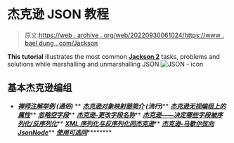 # 杰克逊 JSON 教程

> 原文:[https://web . archive . org/web/20220930061024/https://www . bael dung . com/Jackson](https://web.archive.org/web/20220930061024/https://www.baeldung.com/jackson)

**This tutorial** illustrates the most common [**Jackson 2**](https://web.archive.org/web/20220730121245/https://github.com/FasterXML/jackson) tasks, problems and solutions while marshalling and unmarshalling JSON.![JSON - icon](../Images/6ebccbb59e9e6219096b181f45f0eac5.png)

## 基本杰克逊编组

*   ***[禅师注解举例](/web/20220730121245/https://www.baeldung.com/jackson-annotations) **(通俗)*****
**   ***[杰克逊对象映射器简介](/web/20220730121245/https://www.baeldung.com/jackson-object-mapper-tutorial) **(流行)*******   ***[杰克逊无视编组上的属性](/web/20220730121245/https://www.baeldung.com/jackson-ignore-properties-on-serialization)*****   ***[忽略空字段](/web/20220730121245/https://www.baeldung.com/jackson-ignore-null-fields)*****   ***[杰克逊-更改字段名称](/web/20220730121245/https://www.baeldung.com/jackson-name-of-property)*****   ***[杰克逊——决定哪些字段被序列化/反序列化](/web/20220730121245/https://www.baeldung.com/jackson-field-serializable-deserializable-or-not)*****   ***[XML 序列化与反序列化同杰克逊](/web/20220730121245/https://www.baeldung.com/jackson-xml-serialization-and-deserialization)*****   ***[杰克逊-马歇尔弦向 JsonNode](/web/20220730121245/https://www.baeldung.com/jackson-json-to-jsonnode)*****   ***[使用可选同](/web/20220730121245/https://www.baeldung.com/jackson-optional)***********